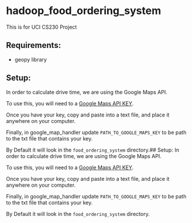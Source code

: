 # hadoop_food_ordering_system
This is for UCI CS230 Project

## Requirements:
* geopy library

## Setup:
In order to calculate drive time, we are using the Google Maps API.

To use this, you will need to a [Google Maps API KEY](https://developers.google.com/maps/gmp-get-started#enable-api-sdk "Google Maps API KEY").

Once you have your key, copy and paste into a text file, and place it anywhere on your computer.

Finally, in google_map_handler update `PATH_TO_GOOGLE_MAPS_KEY` to be path to the txt file that contains your key.

By Default it will look in the `food_ordering_system` directory.## Setup:
In order to calculate drive time, we are using the Google Maps API.

To use this, you will need to a [Google Maps API KEY](https://developers.google.com/maps/gmp-get-started#enable-api-sdk "Google Maps API KEY").

Once you have your key, copy and paste into a text file, and place it anywhere on your computer.

Finally, in google_map_handler update `PATH_TO_GOOGLE_MAPS_KEY` to be path to the txt file that contains your key.

By Default it will look in the `food_ordering_system` directory.
